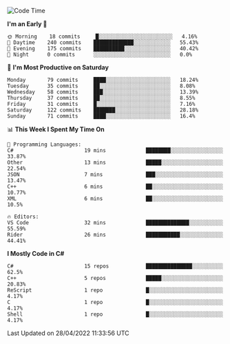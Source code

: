 <!--START_SECTION:waka-->
![Code Time](http://img.shields.io/badge/Code%20Time-771%20hrs%2021%20mins-blue)

**I'm an Early 🐤** 

```text
🌞 Morning    18 commits     █░░░░░░░░░░░░░░░░░░░░░░░░   4.16% 
🌆 Daytime    240 commits    █████████████░░░░░░░░░░░░   55.43% 
🌃 Evening    175 commits    ██████████░░░░░░░░░░░░░░░   40.42% 
🌙 Night      0 commits      ░░░░░░░░░░░░░░░░░░░░░░░░░   0.0%

```
📅 **I'm Most Productive on Saturday** 

```text
Monday       79 commits     ████░░░░░░░░░░░░░░░░░░░░░   18.24% 
Tuesday      35 commits     ██░░░░░░░░░░░░░░░░░░░░░░░   8.08% 
Wednesday    58 commits     ███░░░░░░░░░░░░░░░░░░░░░░   13.39% 
Thursday     37 commits     ██░░░░░░░░░░░░░░░░░░░░░░░   8.55% 
Friday       31 commits     █░░░░░░░░░░░░░░░░░░░░░░░░   7.16% 
Saturday     122 commits    ███████░░░░░░░░░░░░░░░░░░   28.18% 
Sunday       71 commits     ████░░░░░░░░░░░░░░░░░░░░░   16.4%

```


📊 **This Week I Spent My Time On** 

```text
💬 Programming Languages: 
C#                       19 mins             ████████░░░░░░░░░░░░░░░░░   33.87% 
Other                    13 mins             █████░░░░░░░░░░░░░░░░░░░░   22.54% 
JSON                     7 mins              ███░░░░░░░░░░░░░░░░░░░░░░   13.47% 
C++                      6 mins              ██░░░░░░░░░░░░░░░░░░░░░░░   10.77% 
XML                      6 mins              ██░░░░░░░░░░░░░░░░░░░░░░░   10.5%

🔥 Editors: 
VS Code                  32 mins             ██████████████░░░░░░░░░░░   55.59% 
Rider                    26 mins             ███████████░░░░░░░░░░░░░░   44.41%

```

**I Mostly Code in C#** 

```text
C#                       15 repos            ███████████████░░░░░░░░░░   62.5% 
C++                      5 repos             █████░░░░░░░░░░░░░░░░░░░░   20.83% 
ReScript                 1 repo              █░░░░░░░░░░░░░░░░░░░░░░░░   4.17% 
C                        1 repo              █░░░░░░░░░░░░░░░░░░░░░░░░   4.17% 
Shell                    1 repo              █░░░░░░░░░░░░░░░░░░░░░░░░   4.17%

```



 Last Updated on 28/04/2022 11:33:56 UTC
<!--END_SECTION:waka-->
